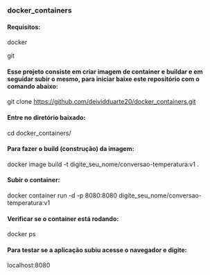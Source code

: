 ### docker_containers

#### Requisitos:

docker

git

#### Esse projeto consiste em criar imagem de container e buildar e em seguidar subir o mesmo, para iniciar baixe este repositório com o comando abaixo:
git clone https://github.com/deividduarte20/docker_containers.git

#### Entre no diretório baixado:
cd docker_containers/

#### Para fazer o build (construção) da imagem:
docker image build -t digite_seu_nome/conversao-temperatura:v1 .

#### Subir o container:
docker container run -d -p 8080:8080 digite_seu_nome/conversao-temperatura:v1

#### Verificar se o container está rodando:
docker ps

#### Para testar se a aplicação subiu acesse o navegador e digite:
localhost:8080




